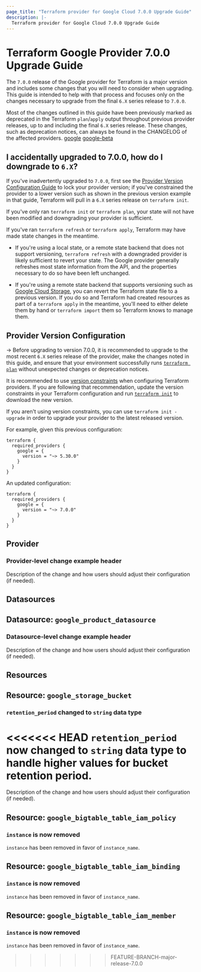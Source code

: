 ```yaml
---
page_title: "Terraform provider for Google Cloud 7.0.0 Upgrade Guide"
description: |-
  Terraform provider for Google Cloud 7.0.0 Upgrade Guide
---
```


# Terraform Google Provider 7.0.0 Upgrade Guide

The `7.0.0` release of the Google provider for Terraform is a major version and
includes some changes that you will need to consider when upgrading. This guide
is intended to help with that process and focuses only on the changes necessary
to upgrade from the final `6.X` series release to `7.0.0`.

Most of the changes outlined in this guide have been previously marked as
deprecated in the Terraform `plan`/`apply` output throughout previous provider
releases, up to and including the final `6.X` series release. These changes,
such as deprecation notices, can always be found in the CHANGELOG of the
affected providers. [google](https://github.com/hashicorp/terraform-provider-google/blob/main/CHANGELOG.md)
[google-beta](https://github.com/hashicorp/terraform-provider-google-beta/blob/main/CHANGELOG.md)

## I accidentally upgraded to 7.0.0, how do I downgrade to `6.X`?

If you've inadvertently upgraded to `7.0.0`, first see the
[Provider Version Configuration Guide](#provider-version-configuration) to lock
your provider version; if you've constrained the provider to a lower version
such as shown in the previous version example in that guide, Terraform will pull
in a `6.X` series release on `terraform init`.

If you've only ran `terraform init` or `terraform plan`, your state will not
have been modified and downgrading your provider is sufficient.

If you've ran `terraform refresh` or `terraform apply`, Terraform may have made
state changes in the meantime.

* If you're using a local state, or a remote state backend that does not support
versioning, `terraform refresh` with a downgraded provider is likely sufficient
to revert your state. The Google provider generally refreshes most state
information from the API, and the properties necessary to do so have been left
unchanged.

* If you're using a remote state backend that supports versioning such as
[Google Cloud Storage](https://developer.hashicorp.com/terraform/language/settings/backends/gcs),
you can revert the Terraform state file to a previous version. If you do
so and Terraform had created resources as part of a `terraform apply` in the
meantime, you'll need to either delete them by hand or `terraform import` them
so Terraform knows to manage them.

## Provider Version Configuration

-> Before upgrading to version 7.0.0, it is recommended to upgrade to the most
recent `6.X` series release of the provider, make the changes noted in this guide,
and ensure that your environment successfully runs
[`terraform plan`](https://developer.hashicorp.com/terraform/cli/commands/plan)
without unexpected changes or deprecation notices.

It is recommended to use [version constraints](https://developer.hashicorp.com/terraform/language/providers/requirements#requiring-providers)
when configuring Terraform providers. If you are following that recommendation,
update the version constraints in your Terraform configuration and run
[`terraform init`](https://developer.hashicorp.com/terraform/cli/commands/init) to download
the new version.

If you aren't using version constraints, you can use `terraform init -upgrade`
in order to upgrade your provider to the latest released version.

For example, given this previous configuration:

```hcl
terraform {
  required_providers {
    google = {
      version = "~> 5.30.0"
    }
  }
}
```

An updated configuration:

```hcl
terraform {
  required_providers {
    google = {
      version = "~> 7.0.0"
    }
  }
}
```

## Provider

### Provider-level change example header

Description of the change and how users should adjust their configuration (if needed).

## Datasources

## Datasource: `google_product_datasource`

### Datasource-level change example header

Description of the change and how users should adjust their configuration (if needed).

## Resources

## Resource: `google_storage_bucket`

### `retention_period` changed to `string` data type

<<<<<<< HEAD
`retention_period` now changed to `string` data type to handle higher values for bucket retention period.
=======
Description of the change and how users should adjust their configuration (if needed).

## Resource: `google_bigtable_table_iam_policy`

### `instance` is now removed

`instance` has been removed in favor of `instance_name`.

## Resource: `google_bigtable_table_iam_binding`

### `instance` is now removed

`instance` has been removed in favor of `instance_name`.

## Resource: `google_bigtable_table_iam_member`

### `instance` is now removed

`instance` has been removed in favor of `instance_name`.
>>>>>>> FEATURE-BRANCH-major-release-7.0.0
